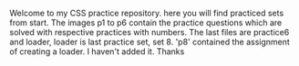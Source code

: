 Welcome to my CSS practice repository. here you will find practiced sets from start.
The images p1 to p6 contain the practice questions which are solved with respective practices with numbers.
The last files are practice6 and loader, loader is last practice set, set 8. 'p8' contained the assignment of creating a loader. I haven't added it. 
Thanks